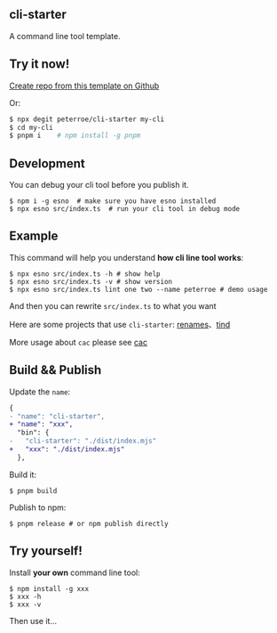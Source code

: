 ## cli-starter

A command line tool template.

## Try it now!

[Create repo from this template on Github](https://github.com/peterroe/cli-starter/generate)

Or:

```bash
$ npx degit peterroe/cli-starter my-cli
$ cd my-cli
$ pnpm i    # npm install -g pnpm
```

## Development

You can debug your cli tool before you publish it.

```shell
$ npm i -g esno  # make sure you have esno installed
$ npx esno src/index.ts  # run your cli tool in debug mode
```

## Example

This command will help you understand **how cli line tool works**:

```shell
$ npx esno src/index.ts -h # show help
$ npx esno src/index.ts -v # show version
$ npx esno src/index.ts lint one two --name peterroe # demo usage
```

And then you can rewrite `src/index.ts` to what you want

Here are some projects that use `cli-starter`: [renames](https://github.com/peterroe/renames)、[tind](https://github.com/peterroe/tind)

More usage about `cac` please see [cac](https://github.com/cacjs/cac#simple-parsing)

## Build && Publish

Update the `name`:

```diff
{
- "name": "cli-starter",
+ "name": "xxx",
  "bin": {
-   "cli-starter": "./dist/index.mjs"
+   "xxx": "./dist/index.mjs"
  },
```

Build it:

```shell
$ pnpm build
```

Publish to npm:

```shell
$ pnpm release # or npm publish directly
```

## Try yourself!

Install **your own** command line tool:

```
$ npm install -g xxx
$ xxx -h
$ xxx -v
```

Then use it...